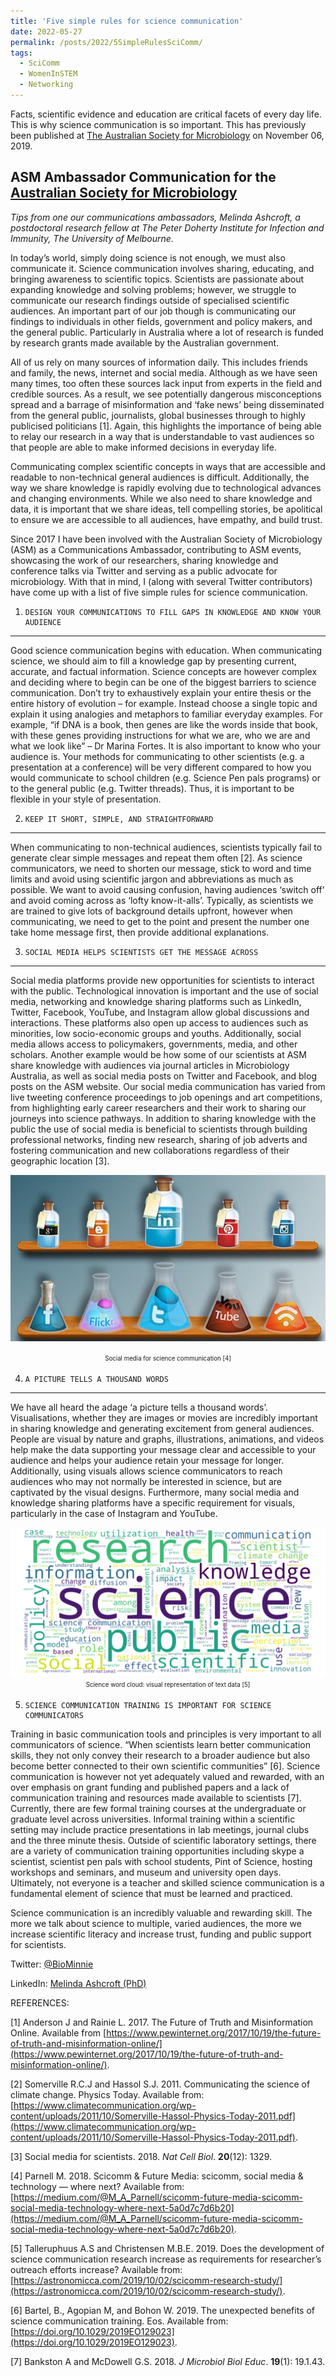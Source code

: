 ```yaml
---
title: 'Five simple rules for science communication'
date: 2022-05-27
permalink: /posts/2022/5SimpleRulesSciComm/
tags:
  - SciComm
  - WomenInSTEM
  - Networking
---
```


Facts, scientific evidence and education are critical facets of every day life. This is why science communication is so important. This has previously been published at [The Australian Society for Microbiology](https://www.theasm.org.au/new-blog/2019/11/5/5-simple-rules-for-science-communication-tips-from-one-of-our-communication-ambassadors) on November 06, 2019.

ASM Ambassador Communication for the [Australian Society for Microbiology](https://www.theasm.org.au/)
------

_Tips from one our communications ambassadors, Melinda Ashcroft, a postdoctoral research fellow at The Peter Doherty Institute for Infection and Immunity, The University of Melbourne._

In today’s world, simply doing science is not enough, we must also communicate it. Science communication involves sharing, educating, and bringing awareness to scientific topics. Scientists are passionate about expanding knowledge and solving problems; however, we struggle to communicate our research findings outside of specialised scientific audiences. An important part of our job though is communicating our findings to individuals in other fields, government and policy makers, and the general public. Particularly in Australia where a lot of research is funded by research grants made available by the Australian government.

All of us rely on many sources of information daily. This includes friends and family, the news, internet and social media. Although as we have seen many times, too often these sources lack input from experts in the field and credible sources. As a result, we see potentially dangerous misconceptions spread and a barrage of misinformation and ‘fake news’ being disseminated from the general public, journalists, global businesses through to highly publicised politicians [1]. Again, this highlights the importance of being able to relay our research in a way that is understandable to vast audiences so that people are able to make informed decisions in everyday life. 

Communicating complex scientific concepts in ways that are accessible and readable to non-technical general audiences is difficult. Additionally, the way we share knowledge is rapidly evolving due to technological advances and changing environments. While we also need to share knowledge and data, it is important that we share ideas, tell compelling stories, be apolitical to ensure we are accessible to all audiences, have empathy, and build trust.  

Since 2017 I have been involved with the Australian Society of Microbiology (ASM) as a Communications Ambassador, contributing to ASM events, showcasing the work of our researchers, sharing knowledge and conference talks via Twitter and serving as a public advocate for microbiology. With that in mind, I (along with several Twitter contributors) have come up with a list of five simple rules for science communication.

1.     DESIGN YOUR COMMUNICATIONS TO FILL GAPS IN KNOWLEDGE AND KNOW YOUR AUDIENCE
----------
Good science communication begins with education. When communicating science, we should aim to fill a knowledge gap by presenting current, accurate, and factual information. Science concepts are however complex and deciding where to begin can be one of the biggest barriers to science communication. Don’t try to exhaustively explain your entire thesis or the entire history of evolution – for example. Instead choose a single topic and explain it using analogies and metaphors to familiar everyday examples. For example, “if DNA is a book, then genes are like the words inside that book, with these genes providing instructions for what we are, who we are and what we look like” – Dr Marina Fortes. It is also important to know who your audience is. Your methods for communicating to other scientists (e.g. a presentation at a conference) will be very different compared to how you would communicate to school children (e.g. Science Pen pals programs) or to the general public (e.g. Twitter threads). Thus, it is important to be flexible in your style of presentation. 

2.     KEEP IT SHORT, SIMPLE, AND STRAIGHTFORWARD
-----------
When communicating to non-technical audiences, scientists typically fail to generate clear simple messages and repeat them often [2]. As science communicators, we need to shorten our message, stick to word and time limits and avoid using scientific jargon and abbreviations as much as possible. We want to avoid causing confusion, having audiences ‘switch off’ and avoid coming across as ‘lofty know-it-alls’. Typically, as scientists we are trained to give lots of background details upfront, however when communicating, we need to get to the point and present the number one take home message first, then provide additional explanations. 

3.     SOCIAL MEDIA HELPS SCIENTISTS GET THE MESSAGE ACROSS
----------------
Social media platforms provide new opportunities for scientists to interact with the public. Technological innovation is important and the use of social media, networking and knowledge sharing platforms such as LinkedIn, Twitter, Facebook, YouTube, and Instagram allow global discussions and interactions. These platforms also open up access to audiences such as minorities, low socio-economic groups and youths. Additionally, social media allows access to policymakers, governments, media, and other scholars. Another example would be how some of our scientists at ASM share knowledge with audiences via journal articles in Microbiology Australia, as well as social media posts on Twitter and Facebook, and blog posts on the ASM website. Our social media communication has varied from live tweeting conference proceedings to job openings and art competitions, from highlighting early career researchers and their work to sharing our journeys into science pathways. In addition to sharing knowledge with the public the use of social media is beneficial to scientists through building professional networks, finding new research, sharing of job adverts and fostering communication and new collaborations regardless of their geographic location [3]. 

<p align="center">
  <img src='/images/Social_Media.jpeg'>
</p>
<p align="center">
  <sup><sub>Social media for science communication [4]</sub></sup>
</p>

4.     A PICTURE TELLS A THOUSAND WORDS
-----------------
We have all heard the adage ‘a picture tells a thousand words’. Visualisations, whether they are images or movies are incredibly important in sharing knowledge and generating excitement from general audiences. People are visual by nature and graphs, illustrations, animations, and videos help make the data supporting your message clear and accessible to your audience and helps your audience retain your message for longer. Additionally, using visuals allows science communicators to reach audiences who may not normally be interested in science, but are captivated by the visual designs. Furthermore, many social media and knowledge sharing platforms have a specific requirement for visuals, particularly in the case of Instagram and YouTube. 

<p align="center">
  <img src='/images/Science_Word_Cloud.png'>
  <sup><sub>Science word cloud: visual representation of text data [5]</sub></sup>
</p>

5.     SCIENCE COMMUNICATION TRAINING IS IMPORTANT FOR SCIENCE COMMUNICATORS
Training in basic communication tools and principles is very important to all communicators of science. “When scientists learn better communication skills, they not only convey their research to a broader audience but also become better connected to their own scientific communities” [6]. Science communication is however not yet adequately valued and rewarded, with an over emphasis on grant funding and published papers and a lack of communication training and resources made available to scientists [7]. Currently, there are few formal training courses at the undergraduate or graduate level across universities. Informal training within a scientific setting may include practice presentations in lab meetings, journal clubs and the three minute thesis. Outside of scientific laboratory settings, there are a variety of communication training opportunities including skype a scientist, scientist pen pals with school students, Pint of Science, hosting workshops and seminars, and museum and university open days. Ultimately, not everyone is a teacher and skilled science communication is a fundamental element of science that must be learned and practiced. 

Science communication is an incredibly valuable and rewarding skill. The more we talk about science to multiple, varied audiences, the more we increase scientific literacy and increase trust, funding and public support for scientists. 

Twitter: [@BioMinnie](https://twitter.com/BioMinnie)

LinkedIn: [Melinda Ashcroft (PhD)](https://www.linkedin.com/in/melinda-ashcroft-phd/)

REFERENCES: 

[1] Anderson J and Rainie L. 2017. The Future of Truth and Misinformation Online. Available from [https://www.pewinternet.org/2017/10/19/the-future-of-truth-and-misinformation-online/](https://www.pewinternet.org/2017/10/19/the-future-of-truth-and-misinformation-online/).

[2] Somerville R.C.J and Hassol S.J. 2011. Communicating the science of climate change. Physics Today. Available from: [https://www.climatecommunication.org/wp-content/uploads/2011/10/Somerville-Hassol-Physics-Today-2011.pdf](https://www.climatecommunication.org/wp-content/uploads/2011/10/Somerville-Hassol-Physics-Today-2011.pdf). 

[3] Social media for scientists. 2018. _Nat Cell Biol_. __20__(12): 1329. 

[4] Parnell M. 2018. Scicomm & Future Media: scicomm, social media & technology — where next? Available from: [https://medium.com/@M_A_Parnell/scicomm-future-media-scicomm-social-media-technology-where-next-5a0d7c7d6b20](https://medium.com/@M_A_Parnell/scicomm-future-media-scicomm-social-media-technology-where-next-5a0d7c7d6b20).

[5] Talleruphuus A.S and Christensen M.B.E. 2019. Does the development of science communication research increase as requirements for researcher’s outreach efforts increase? Available from: [https://astronomicca.com/2019/10/02/scicomm-research-study/](https://astronomicca.com/2019/10/02/scicomm-research-study/).

[6] Bartel, B., Agopian M, and Bohon W. 2019. The unexpected benefits of science communication training. Eos. Available from: [https://doi.org/10.1029/2019EO129023](https://doi.org/10.1029/2019EO129023). 

[7] Bankston A and McDowell G.S. 2018. _J Microbiol Biol Educ_. __19__(1): 19.1.43. 

